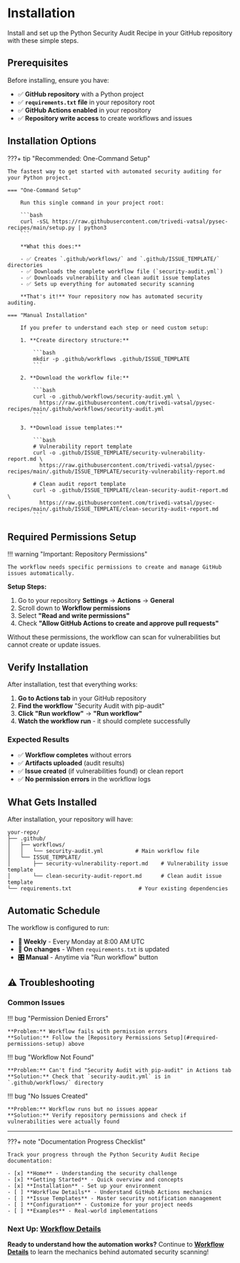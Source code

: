 # Installation

Install and set up the Python Security Audit Recipe in your GitHub repository with these simple steps.

## Prerequisites

Before installing, ensure you have:

- ✅ **GitHub repository** with a Python project
- ✅ **`requirements.txt` file** in your repository root  
- ✅ **GitHub Actions enabled** in your repository
- ✅ **Repository write access** to create workflows and issues

## Installation Options

???+ tip "Recommended: One-Command Setup"

    The fastest way to get started with automated security auditing for your Python project.

    === "One-Command Setup"

        Run this single command in your project root:

        ```bash
        curl -sSL https://raw.githubusercontent.com/trivedi-vatsal/pysec-recipes/main/setup.py | python3
        ```

        **What this does:**
        
        - ✅ Creates `.github/workflows/` and `.github/ISSUE_TEMPLATE/` directories
        - ✅ Downloads the complete workflow file (`security-audit.yml`)
        - ✅ Downloads vulnerability and clean audit issue templates
        - ✅ Sets up everything for automated security scanning

        **That's it!** Your repository now has automated security auditing.

    === "Manual Installation"

        If you prefer to understand each step or need custom setup:

        1. **Create directory structure:**

            ```bash
            mkdir -p .github/workflows .github/ISSUE_TEMPLATE
            ```

        2. **Download the workflow file:**

            ```bash
            curl -o .github/workflows/security-audit.yml \
              https://raw.githubusercontent.com/trivedi-vatsal/pysec-recipes/main/.github/workflows/security-audit.yml
            ```

        3. **Download issue templates:**

            ```bash
            # Vulnerability report template
            curl -o .github/ISSUE_TEMPLATE/security-vulnerability-report.md \
              https://raw.githubusercontent.com/trivedi-vatsal/pysec-recipes/main/.github/ISSUE_TEMPLATE/security-vulnerability-report.md

            # Clean audit report template  
            curl -o .github/ISSUE_TEMPLATE/clean-security-audit-report.md \
              https://raw.githubusercontent.com/trivedi-vatsal/pysec-recipes/main/.github/ISSUE_TEMPLATE/clean-security-audit-report.md
            ```

## Required Permissions Setup

!!! warning "Important: Repository Permissions"

    The workflow needs specific permissions to create and manage GitHub issues automatically.

**Setup Steps:**

1. Go to your repository **Settings** → **Actions** → **General**
2. Scroll down to **Workflow permissions**
3. Select **"Read and write permissions"**  
4. Check **"Allow GitHub Actions to create and approve pull requests"**

Without these permissions, the workflow can scan for vulnerabilities but cannot create or update issues.

## Verify Installation

After installation, test that everything works:

1. **Go to Actions tab** in your GitHub repository
2. **Find the workflow** "Security Audit with pip-audit"
3. **Click "Run workflow"** → **"Run workflow"**
4. **Watch the workflow run** - it should complete successfully

### Expected Results

- ✅ **Workflow completes** without errors
- ✅ **Artifacts uploaded** (audit results)  
- ✅ **Issue created** (if vulnerabilities found) or clean report
- ✅ **No permission errors** in the workflow logs

## What Gets Installed

After installation, your repository will have:

```
your-repo/
├── .github/
│   ├── workflows/
│   │   └── security-audit.yml          # Main workflow file
│   └── ISSUE_TEMPLATE/
│       ├── security-vulnerability-report.md    # Vulnerability issue template
│       └── clean-security-audit-report.md      # Clean audit issue template
└── requirements.txt                     # Your existing dependencies
```

## Automatic Schedule

The workflow is configured to run:

- **📅 Weekly** - Every Monday at 8:00 AM UTC
- **🔄 On changes** - When `requirements.txt` is updated  
- **🎛️ Manual** - Anytime via "Run workflow" button

## ⚠️ Troubleshooting

### Common Issues

!!! bug "Permission Denied Errors"

    **Problem:** Workflow fails with permission errors  
    **Solution:** Follow the [Repository Permissions Setup](#required-permissions-setup) above

!!! bug "Workflow Not Found"

    **Problem:** Can't find "Security Audit with pip-audit" in Actions tab  
    **Solution:** Check that `security-audit.yml` is in `.github/workflows/` directory

!!! bug "No Issues Created"

    **Problem:** Workflow runs but no issues appear  
    **Solution:** Verify repository permissions and check if vulnerabilities were actually found

---

???+ note "Documentation Progress Checklist"

    Track your progress through the Python Security Audit Recipe documentation:

    - [x] **Home** - Understanding the security challenge
    - [x] **Getting Started** - Quick overview and concepts  
    - [x] **Installation** - Set up your environment
    - [ ] **Workflow Details** - Understand GitHub Actions mechanics
    - [ ] **Issue Templates** - Master security notification management
    - [ ] **Configuration** - Customize for your project needs
    - [ ] **Examples** - Real-world implementations

### Next Up: [Workflow Details](workflow.md)

**Ready to understand how the automation works?** Continue to **[Workflow Details](workflow.md)** to learn the mechanics behind automated security scanning!
